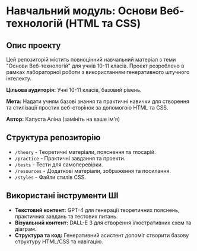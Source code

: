 # Навчальний модуль: Основи Веб-технологій (HTML та CSS)

## Опис проекту

Цей репозиторій містить повноцінний навчальний матеріал з теми "Основи Веб-технологій" для учнів 10-11 класів. Проект розроблено в рамках лабораторної роботи з використанням генеративного штучного інтелекту.

**Цільова аудиторія:** Учні 10-11 класів, базовий рівень.

**Мета:** Надати учням базові знання та практичні навички для створення та стилізації простих веб-сторінок за допомогою HTML та CSS.

**Автор:** Капуста Аліна (замініть на ваше ім'я)

## Структура репозиторію

*   `/theory` - Теоретичні матеріали, пояснення та глосарій.
*   `/practice` - Практичні завдання та проекти.
*   `/tests` - Тести для самоперевірки.
*   `/resources` - Додаткові матеріали, зображення та посилання.
*   `/styles` - Файли стилів CSS.

## Використані інструменти ШІ

*   **Текстовий контент:** GPT-4 для генерації теоретичних пояснень, практичних завдань та тестових питань.
*   **Візуальний контент:** DALL-E 3 для створення ілюстративних схем та діаграм.
*   **Структура та код:** Генеративний асистент допоміг створити базову структуру HTML/CSS та навігацію.

